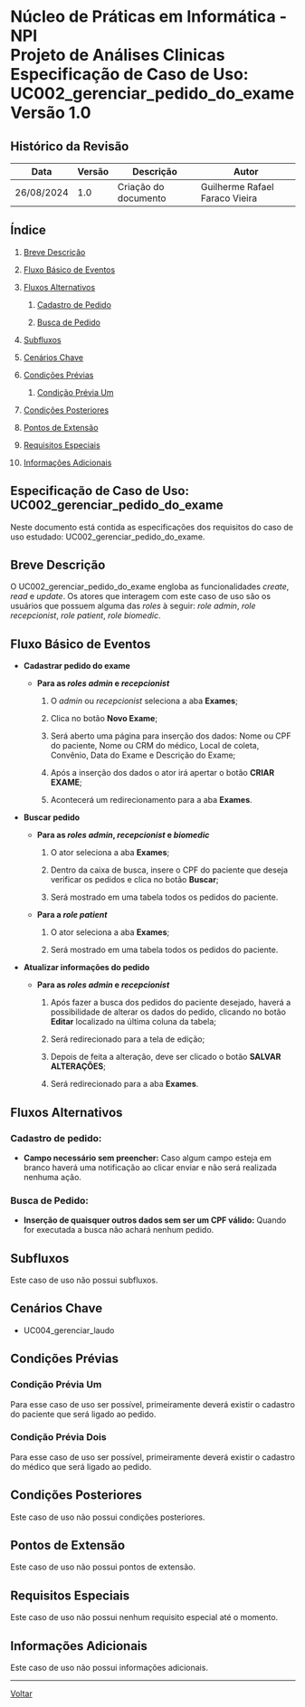 # Núcleo de Práticas em Informática - NPI </br> Projeto de Análises Clinicas </br> Especificação de Caso de Uso: UC002_gerenciar_pedido_do_exame </br> Versão 1.0

## Histórico da Revisão

| Data | Versão | Descrição | Autor |
| ---- | ------ | --------- | ----- |
| 26/08/2024 | 1.0 | Criação do documento | Guilherme Rafael Faraco Vieira |

## Índice

1. [Breve Descrição](#breve-descrição)

2. [Fluxo Básico de Eventos](#fluxo-básico-de-eventos)

3. [Fluxos Alternativos](#fluxos-alternativos)

    1. [Cadastro de Pedido](#cadastro-de-pedido)

    2. [Busca de Pedido](#busca-de-pedido)

4. [Subfluxos](#subfluxos)

5. [Cenários Chave](#cenários-chave)

6. [Condições Prévias](#condições-prévias)

    1. [Condição Prévia Um](#condição-prévia-um)

7. [Condições Posteriores](#condições-posteriores)

8. [Pontos de Extensão](#pontos-de-extensão)

9. [Requisitos Especiais](#requisitos-especiais)

10. [Informações Adicionais](#informações-adicionais)

## Especificação de Caso de Uso: UC002_gerenciar_pedido_do_exame

Neste documento está contida as especificações dos requisitos do caso de uso estudado: UC002_gerenciar_pedido_do_exame.

## Breve Descrição

O UC002_gerenciar_pedido_do_exame engloba as funcionalidades *create*, *read* e *update*. Os atores que interagem com este caso de uso são os usuários que possuem alguma das *roles* à seguir: *role admin*, *role recepcionist*, *role patient*, *role biomedic*.

## Fluxo Básico de Eventos

- **Cadastrar pedido do exame**

  - **Para as *roles admin* e *recepcionist***

    1. O *admin* ou *recepcionist* seleciona a aba **Exames**;

    2. Clica no botão **Novo Exame**;

    3. Será aberto uma página para inserção dos dados: Nome ou CPF do paciente, Nome ou CRM do médico, Local de coleta, Convênio, Data do Exame e Descrição do Exame;

    4. Após a inserção dos dados o ator irá apertar o botão **CRIAR EXAME**;

    5. Acontecerá um redirecionamento para a aba **Exames**.

- **Buscar pedido**

  - **Para as *roles admin*, *recepcionist* e *biomedic***

    1. O ator seleciona a aba **Exames**;

    2. Dentro da caixa de busca, insere o CPF do paciente que deseja verificar os pedidos e clica no botão **Buscar**;

    3. Será mostrado em uma tabela todos os pedidos do paciente.
  
  - **Para a *role patient***

    1. O ator seleciona a aba **Exames**;

    2. Será mostrado em uma tabela todos os pedidos do paciente.

- **Atualizar informações do pedido**

  - **Para as *roles admin* e *recepcionist***

    1. Após fazer a busca dos pedidos do paciente desejado, haverá a possibilidade de alterar os dados do pedido, clicando no botão **Editar** localizado na última coluna da tabela;

    2. Será redirecionado para a tela de edição;

    3. Depois de feita a alteração, deve ser clicado o botão **SALVAR ALTERAÇÕES**;

    4. Será redirecionado para a aba **Exames**.

## Fluxos Alternativos

### **Cadastro de pedido:**
  
- **Campo necessário sem preencher:** Caso algum campo esteja em branco haverá uma notificação ao clicar enviar e não será realizada nenhuma ação.

### **Busca de Pedido:**

- **Inserção de quaisquer outros dados sem ser um CPF válido:** Quando for executada a busca não achará nenhum pedido.

## Subfluxos

Este caso de uso não possui subfluxos.

## Cenários Chave

- UC004_gerenciar_laudo

## Condições Prévias

### Condição Prévia Um

Para esse caso de uso ser possível, primeiramente deverá existir o cadastro do paciente que será ligado ao pedido.

### Condição Prévia Dois

Para esse caso de uso ser possível, primeiramente deverá existir o cadastro do médico que será ligado ao pedido.

## Condições Posteriores

Este caso de uso não possui condições posteriores.

## Pontos de Extensão

Este caso de uso não possui pontos de extensão.

## Requisitos Especiais

Este caso de uso não possui nenhum requisito especial até o momento.

## Informações Adicionais

Este caso de uso não possui informações adicionais.

---

[Voltar](readme.md)
